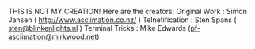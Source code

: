 THIS IS NOT MY CREATION! Here are the creators:
 Original Work   : Simon Jansen ( http://www.asciimation.co.nz/ )
 Telnetification : Sten Spans ( sten@blinkenlights.nl )
 Terminal Tricks : Mike Edwards (pf-asciimation@mirkwood.net)
 
